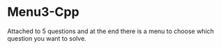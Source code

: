 # Menu3-Cpp
Attached to 5 questions and at the end there is a menu to choose which question you want to solve.
